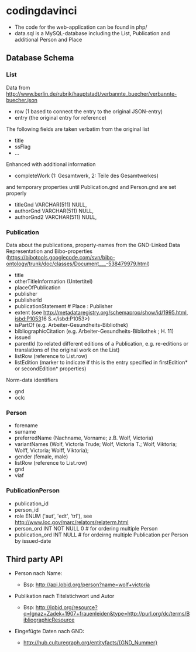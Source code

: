 codingdavinci
=============
- The code for the web-application can be found in php/
- data.sql is a MySQL-database including the List, Publication and additional Person and Place

## Database Schema ##
### List ###
Data from http://www.berlin.de/rubrik/hauptstadt/verbannte_buecher/verbannte-buecher.json

- row (1 based to connect the entry to the original JSON-entry)
- entry (the original entry for reference)

The following fields are taken verbatim from the original list

- title
- ssFlag
- ...

Enhanced with additional information
- completeWork (1: Gesamtwerk, 2: Teile des Gesamtwerkes)

and temporary properties until Publication.gnd and Person.gnd are set properly

- titleGnd VARCHAR(511) NULL,
- authorGnd  VARCHAR(511) NULL,
- authorGnd2 VARCHAR(511) NULL,

### Publication ###
Data about the publications, property-names from the GND-Linked Data Representation and Bibo-properties (https://bibotools.googlecode.com/svn/bibo-ontology/trunk/doc/classes/Document___-538479979.html)

- title
- otherTitleInformation (Untertitel)
- placeOfPublication
- publisher
- publisherId
- publicationStatement # Place : Publisher
- extent (see http://metadataregistry.org/schemaprop/show/id/1995.html, <isbd:P1053>16 S.</isbd:P1053>)
- isPartOf (e.g. Arbeiter-Gesundheits-Bibliothek)
- bibliographicCitation (e.g. Arbeiter-Gesundheits-Bibliothek ; H. 11)
- issued
- parentId (to related different editions of a Publication, e.g. re-editions or translations of the original work on the List)
- listRow  (reference to List.row)
- listEdition (marker to indicate if this is the entry specified in firstEdition* or secondEdition* properties)

Norm-data identifiers
- gnd
- oclc

###  Person ###
- forename
- surname
- preferredName (Nachname, Vorname; z.B. Wolf, Victoria)
- variantNames (Wolf, Victoria Trude; Wolf, Victoria T.; Wolf, Viktoria; Wolff, Victoria; Wolff, Viktoria);
- gender (female, male)
- listRow  (reference to List.row)
- gnd
- viaf

### PublicationPerson ###
- publication_id
- person_id
- role ENUM ('aut', 'edt', 'trl'), see http://www.loc.gov/marc/relators/relaterm.html
- person_ord INT NOT NULL 0 # for ordering multiple Person
- publication_ord INT NULL  # for ordeirng multiple Publication per Person by issued-date


## Third party API ##
- Person nach Name:
	- Bsp: http://api.lobid.org/person?name=wolf+victoria
- Publikation nach Titelstichwort und Autor
	- Bsp: http://lobid.org/resource?q=Ignaz+Zadek+1907+frauenleiden&type=http://purl.org/dc/terms/BibliographicResource

- Eingefügte Daten nach GND:
 	- http://hub.culturegraph.org/entityfacts/{GND_Nummer}
